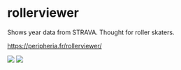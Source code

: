 # rollerviewer
Shows year data from STRAVA. Thought for roller skaters.

<a href="https://peripheria.fr/rollerviewer/">https://peripheria.fr/rollerviewer/</a>

<img src="https://peripheria.fr/rollerviewer/myyear.png">

<img src="https://peripheria.fr/rollerviewer/myyear.png">